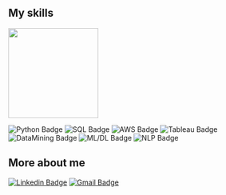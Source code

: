 <!--
## Hope you enjoy!

**eodud0582/eodud0582** is a ✨ _special_ ✨ repository because its `README.md` (this file) appears on your GitHub profile.

<p align="center">
<img height="180em" src="https://github-readme-stats.vercel.app/api?username=eodud0582&show_icons=true&theme=dark" align = "center"/><img height="180em" src="https://github-readme-stats.vercel.app/api/top-langs/?username=eodud0582&layout=compact&theme=dark" align = "center"/>
</p>

[![Hits](https://hits.seeyoufarm.com/api/count/incr/badge.svg?url=https%3A%2F%2Fgithub.com%2Feodud0582%2Fhit-counter&count_bg=%233776AB&title_bg=%23555555&icon=&icon_color=%23E7E7E7&title=hits&edge_flat=false)](https://hits.seeyoufarm.com) 
![followers](https://img.shields.io/github/followers/eodud0582?style=social)
-->

## My skills

<!-- GitHub Stats -->
<p align="left">
<img height="180em" src="https://github-readme-stats.vercel.app/api/top-langs/?username=eodud0582&layout=compact&theme=dark" align = "center"/>
</p>

<!-- Badges -->
<!-- ![Python Badge](https://img.shields.io/badge/Python-14354C?style=flat&logo=Python&logoColor=white) -->
![Python Badge](https://img.shields.io/badge/Python-black?style=flat&logo=Python&logoColor=white)
![SQL Badge](https://img.shields.io/badge/SQL-black?style=flat&logo=MySQL&logoColor=white)
![AWS Badge](https://img.shields.io/badge/AWS-black?style=flat&logo=amazonwebservices&logoColor=white)
![Tableau Badge](https://img.shields.io/badge/Tableau-black?style=flat&logo=Tableau&logoColor=white)
![DataMining Badge](https://img.shields.io/badge/DataMining-black?style=flat&logo=&logoColor=white)
![ML/DL Badge](https://img.shields.io/badge/ML/DL-black?style=flat&logo=&logoColor=white)
![NLP Badge](https://img.shields.io/badge/NLP-black?style=flat&logo=&logoColor=white)
<!--
![Salesforce Badge](https://img.shields.io/badge/-Salesforce-00A1E0?style=flat&logo=Salesforce&logoColor=white)
![Excel Badge](https://img.shields.io/badge/-Excel-217346?style=flat&logo=Microsoft%20Excel&logoColor=white)
-->

## More about me

[![Linkedin Badge](https://img.shields.io/badge/LinkedIn-black?style=flat&logo=Linkedin&logoColor=white&link=https://www.linkedin.com/in/eodud0582/)](https://www.linkedin.com/in/eodud0582/) [![Gmail Badge](https://img.shields.io/badge/Gmail-black?style=flat&logo=Gmail&logoColor=white&link=mailto:eodud0582@gmail.com)](mailto:eodud0582@gmail.com)
